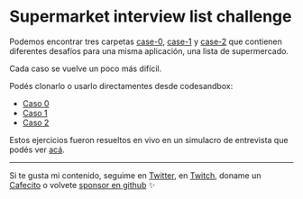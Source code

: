 # Supermarket interview list challenge

Podemos encontrar tres carpetas [case-0](./case-0), [case-1](./case-1) y [case-2](./case-2) que contienen diferentes desafíos para una misma aplicación, una lista de supermercado.

Cada caso se vuelve un poco más difícil.

Podés clonarlo o usarlo directamentes desde codesandbox:

* [Caso 0](https://github.com/goncy/interview-challenges/tree/main/supermarket-list/case-0)
* [Caso 1](https://github.com/goncy/interview-challenges/tree/main/supermarket-list/case-1)
* [Caso 2](https://github.com/goncy/interview-challenges/tree/main/supermarket-list/case-2)

Estos ejercicios fueron resueltos en vivo en un simulacro de entrevista que podés ver [acá](youtube.com/watch?v=ocwsPB1ysOQ).

---
Si te gusta mi contenido, seguime en [Twitter](https://twitter.gonzalopozzo.com), en [Twitch](https://twitch.gonzalopozzo.com), doname un [Cafecito](https://cafecito.gonzalopozzo.com) o volvete [sponsor en github](https://github.com/sponsors/goncy) ✨